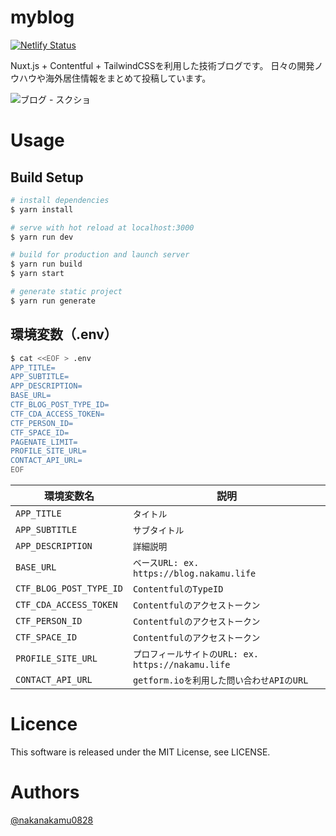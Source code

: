 # myblog
[![Netlify Status](https://api.netlify.com/api/v1/badges/cf529e87-8a15-41e2-ba14-55960a8d18cd/deploy-status)](https://app.netlify.com/sites/nakamublog/deploys)

Nuxt.js + Contentful + TailwindCSSを利用した技術ブログです。
日々の開発ノウハウや海外居住情報をまとめて投稿しています。

![ブログ - スクショ](https://github.com/nakanakamu0828/myblog/blob/master/screenshot.png)

# Usage
## Build Setup

``` bash
# install dependencies
$ yarn install

# serve with hot reload at localhost:3000
$ yarn run dev

# build for production and launch server
$ yarn run build
$ yarn start

# generate static project
$ yarn run generate
```

## 環境変数（.env）
``` bash
$ cat <<EOF > .env
APP_TITLE=
APP_SUBTITLE=
APP_DESCRIPTION=
BASE_URL=
CTF_BLOG_POST_TYPE_ID=
CTF_CDA_ACCESS_TOKEN=
CTF_PERSON_ID=
CTF_SPACE_ID=
PAGENATE_LIMIT=
PROFILE_SITE_URL=
CONTACT_API_URL=
EOF
```

環境変数名    |説明
--------------|----------------------------
`APP_TITLE` |`タイトル`
`APP_SUBTITLE`  |`サブタイトル`
`APP_DESCRIPTION`  |`詳細説明`
`BASE_URL`  |`ベースURL: ex. https://blog.nakamu.life`
`CTF_BLOG_POST_TYPE_ID`  |`ContentfulのTypeID`
`CTF_CDA_ACCESS_TOKEN`  |`Contentfulのアクセストークン`
`CTF_PERSON_ID`  |`Contentfulのアクセストークン`
`CTF_SPACE_ID`  |`Contentfulのアクセストークン`
`PROFILE_SITE_URL`  |`プロフィールサイトのURL: ex. https://nakamu.life`
`CONTACT_API_URL`  |`getform.ioを利用した問い合わせAPIのURL`


# Licence
This software is released under the MIT License, see LICENSE.

# Authors
[@nakanakamu0828](https://twitter.com/nakanakamu0828)
